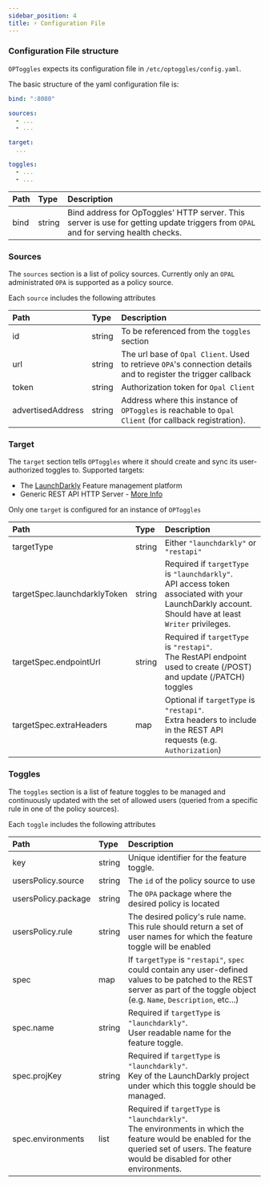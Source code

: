 ```yaml
---
sidebar_position: 4
title: ⚡️ Configuration File
---
```


### Configuration File structure

`OPToggles` expects its configuration file in `/etc/optoggles/config.yaml`.

The basic structure of the yaml configuration file is:

```yaml
bind: ":8080"

sources:
  - ...
  - ...

target:
  ...

toggles:
  - ...
  - ...
```

| **Path** | **Type** | **Description** |
| :--- | :--- | :--- |
| bind | string | Bind address for OpToggles' HTTP server. This server is use for getting update triggers from `OPAL` and for serving health checks. |

### Sources

The `sources` section is a list of policy sources. Currently only an `OPAL` administrated `OPA` is supported as a policy
source.

Each `source` includes the following attributes

| **Path** | **Type** | **Description** |
| :--- | :--- | :--- |
| id | string | To be referenced from the `toggles` section |
| url | string |  The url base of `Opal Client`. Used to retrieve `OPA`'s connection details and to register the trigger callback|
| token | string | Authorization token for `Opal Client` |
| advertisedAddress | string | Address where this instance of `OPToggles` is reachable to `Opal Client` (for callback registration). |

### Target

The `target` section tells `OPToggles` where it should create and sync its user-authorized toggles to. Supported
targets:

- The [LaunchDarkly](https://launchdarkly.com/) Feature management platform
- Generic REST API HTTP Server - [More Info](#LINK_MISSING)

Only one `target` is configured for an instance of `OPToggles`

| **Path** | **Type** | **Description** |
| :--- | :--- | :--- |
| targetType | string | Either `"launchdarkly"` or `"restapi"` |
| targetSpec.launchdarklyToken | string | Required if `targetType` is `"launchdarkly"`. <br/>API access token associated with your LaunchDarkly account. Should have at least `Writer` privileges.  |
| targetSpec.endpointUrl | string | Required if `targetType` is `"restapi"`. <br/>The RestAPI endpoint used to create (/POST) and update (/PATCH) toggles  |
| targetSpec.extraHeaders | map | Optional if `targetType` is `"restapi"`. <br/> Extra headers to include in the REST API requests (e.g. `Authorization`)

### Toggles

The `toggles` section is a list of feature toggles to be managed and continuously updated with the set of allowed
users (queried from a specific rule in one of the policy sources).

Each `toggle` includes the following attributes

| **Path** | **Type** | **Description** |
| :--- | :--- | :--- |
| key | string | Unique identifier for the feature toggle. |
| usersPolicy.source | string | The `id` of the policy source to use  |
| usersPolicy.package | string | The `OPA` package where the desired policy is located  |
| usersPolicy.rule | string | The desired policy's rule name. This rule should return a set of user names for which the feature toggle will be enabled  |
| spec | map | If `targetType` is `"restapi"`, `spec` could contain any user-defined values to be patched to the REST server as part of the toggle object (e.g. `Name`, `Description`, etc...)
| spec.name | string | Required if `targetType` is `"launchdarkly"`. <br/> User readable name for the feature toggle. |
| spec.projKey | string | Required if `targetType` is `"launchdarkly"`. <br/>Key of the LaunchDarkly project under which this toggle should be managed.  |
| spec.environments | list | Required if `targetType` is `"launchdarkly"`. <br/>The environments in which the feature would be enabled for the queried set of users. The feature would be disabled for other environments.   |
